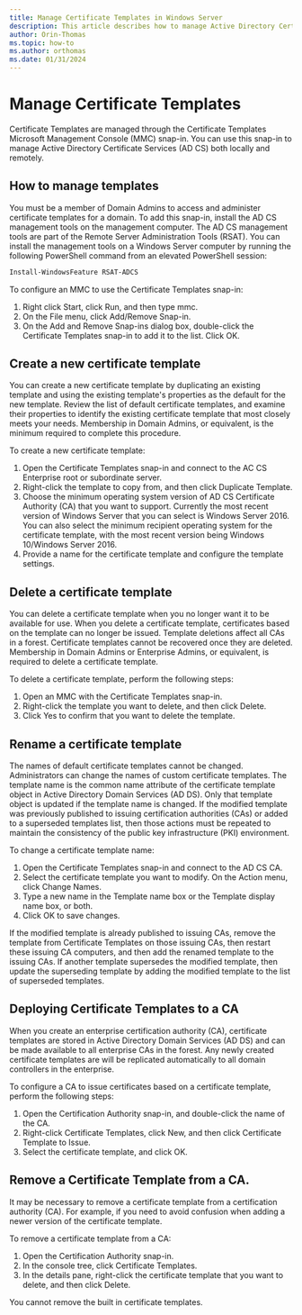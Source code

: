 ```yaml
---
title: Manage Certificate Templates in Windows Server
description: This article describes how to manage Active Directory Certificate Services Certificate Templates in Windows Server.
author: Orin-Thomas
ms.topic: how-to
ms.author: orthomas
ms.date: 01/31/2024
---
```


# Manage Certificate Templates

Certificate Templates are managed through the Certificate Templates Microsoft Management Console (MMC) snap-in. You can use this snap-in to manage Active Directory Certificate Services (AD CS) both locally and remotely. 

## How to manage templates

You must be a member of Domain Admins to access and administer certificate templates for a domain. To add this snap-in, install the AD CS management tools on the management computer. The AD CS management tools are part of the Remote Server Administration Tools (RSAT). You can install the management tools on a Windows Server computer by running the following PowerShell command from an elevated PowerShell session:

```powershell
Install-WindowsFeature RSAT-ADCS
```

To configure an MMC to use the Certificate Templates snap-in:

1. Right click Start, click Run, and then type mmc.
1. On the File menu, click Add/Remove Snap-in.
1. On the Add and Remove Snap-ins dialog box, double-click the Certificate Templates snap-in to add it to the list. Click OK.

## Create a new certificate template

You can create a new certificate template by duplicating an existing template and using the existing template's properties as the default for the new template. Review the list of default certificate templates, and examine their properties to identify the existing certificate template that most closely meets your needs. Membership in Domain Admins, or equivalent, is the minimum required to complete this procedure.

To create a new certificate template:

1. Open the Certificate Templates snap-in and connect to the AC CS Enterprise root or subordinate server.
1. Right-click the template to copy from, and then click Duplicate Template.
1. Choose the minimum operating system version of AD CS Certificate Authority (CA) that you want to support. Currently the most recent version of Windows Server that you can select is Windows Server 2016. You can also select the minimum recipient operating system for the certificate template, with the most recent version being Windows 10/Windows Server 2016.
1. Provide a name for the certificate template and configure the template settings.
 
## Delete a certificate template

You can delete a certificate template when you no longer want it to be available for use. When you delete a certificate template, certificates based on the template can no longer be issued. Template deletions affect all CAs in a forest. Certificate templates cannot be recovered once they are deleted. Membership in Domain Admins or Enterprise Admins, or equivalent, is required to delete a certificate template.

To delete a certificate template, perform the following steps:

1. Open an MMC with the Certificate Templates snap-in.
1. Right-click the template you want to delete, and then click Delete.
1. Click Yes to confirm that you want to delete the template.

## Rename a certificate template

The names of default certificate templates cannot be changed. Administrators can change the names of custom certificate templates. The template name is the common name attribute of the certificate template object in Active Directory Domain Services (AD DS). Only that template object is updated if the template name is changed. If the modified template was previously published to issuing certification authorities (CAs) or added to a superseded templates list, then those actions must be repeated to maintain the consistency of the public key infrastructure (PKI) environment.

To change a certificate template name:

1. Open the Certificate Templates snap-in and connect to the AD CS CA.
1. Select the certificate template you want to modify. On the Action menu, click Change Names.
1. Type a new name in the Template name box or the Template display name box, or both.
1. Click OK to save changes.

If the modified template is already published to issuing CAs, remove the template from Certificate Templates on those issuing CAs, then restart these issuing CA computers, and then add the renamed template to the issuing CAs. If another template supersedes the modified template, then update the superseding template by adding the modified template to the list of superseded templates.

## Deploying Certificate Templates to a CA

When you create an enterprise certification authority (CA), certificate templates are stored in Active Directory Domain Services (AD DS) and can be made available to all enterprise CAs in the forest. Any newly  created certificate templates are will be replicated automatically to all domain controllers in the enterprise.

To configure a CA to issue certificates based on a certificate template, perform the following steps:

1. Open the Certification Authority snap-in, and double-click the name of the CA.
1. Right-click Certificate Templates, click New, and then click Certificate Template to Issue.
1. Select the certificate template, and click OK.

## Remove a Certificate Template from a CA.

It may be necessary to remove a certificate template from a certification authority (CA). For example, if you need to avoid confusion when adding a newer version of the certificate template. 

To remove a certificate template from a CA:

1. Open the Certification Authority snap-in.
1. In the console tree, click Certificate Templates.
1. In the details pane, right-click the certificate template that you want to delete, and then click Delete.

You cannot remove the built in certificate templates.
